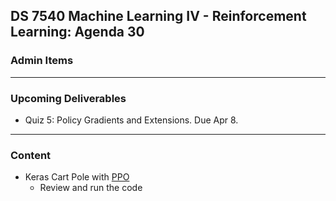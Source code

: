 ## DS 7540 Machine Learning IV - Reinforcement Learning: Agenda 30


### Admin Items
  
---

### Upcoming Deliverables

- Quiz 5: Policy Gradients and Extensions. Due Apr 8.


---

### Content

- Keras Cart Pole with [PPO](https://keras.io/examples/rl/ppo_cartpole/)
  - Review and run the code
